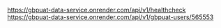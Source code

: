 https://gbpuat-data-service.onrender.com/api/v1/healthcheck
https://gbpuat-data-service.onrender.com/api/v1/gbpuat-users/565553

